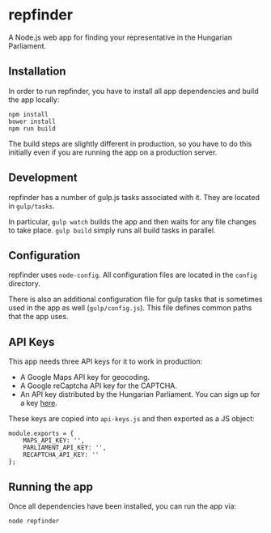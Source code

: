 repfinder
=========
A Node.js web app for finding your representative in the Hungarian
Parliament.

Installation
------------
In order to run repfinder, you have to install all app dependencies
and build the app locally:

```
npm install
bower install
npm run build
```

The build steps are slightly different in production, so you have to
do this initially even if you are running the app on a production
server.

Development
-----------
repfinder has a number of gulp.js tasks associated with it. They
are located in `gulp/tasks`.

In particular, `gulp watch` builds the app and then waits for any
file changes to take place. `gulp build` simply runs all build tasks
in parallel.

Configuration
-------------
repfinder uses `node-config`. All configuration files are located
in the `config` directory.

There is also an additional configuration file for gulp tasks that
is sometimes used in the app as well (`gulp/config.js`). This file
defines common paths that the app uses.

API Keys
--------
This app needs three API keys for it to work in production:

 * A Google Maps API key for geocoding.
 * A Google reCaptcha API key for the CAPTCHA.
 * An API key distributed by the Hungarian Parliament. You can
 sign up for a key [here](http://www.parlament.hu/w-api-tajekoztato).

These keys are copied into `api-keys.js` and then exported as a JS
object:

```
module.exports = {
	MAPS_API_KEY: '',
	PARLIAMENT_API_KEY: '',
	RECAPTCHA_API_KEY: ''
};
```

Running the app
---------------
Once all dependencies have been installed, you can run the app via:

```
node repfinder
````
